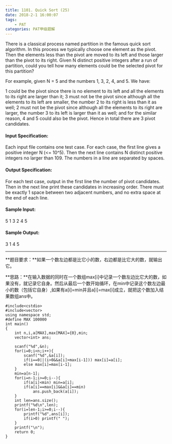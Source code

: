 ```yaml
---
title: 1101. Quick Sort (25)
date: 2018-2-1 16:00:07
tags: 
	- PAT
categories: PAT甲级题解
---
```


There is a classical process named partition in the famous quick sort algorithm. In this process we typically choose one element as the pivot. Then the elements less than the pivot are moved to its left and those larger than the pivot to its right. Given N distinct positive integers after a run of partition, could you tell how many elements could be the selected pivot for this partition?

For example, given N = 5 and the numbers 1, 3, 2, 4, and 5. We have:

1 could be the pivot since there is no element to its left and all the elements to its right are larger than it;
3 must not be the pivot since although all the elements to its left are smaller, the number 2 to its right is less than it as well;
2 must not be the pivot since although all the elements to its right are larger, the number 3 to its left is larger than it as well;
and for the similar reason, 4 and 5 could also be the pivot.
Hence in total there are 3 pivot candidates.

#### Input Specification:

Each input file contains one test case. For each case, the first line gives a positive integer N (<= 10^5). Then the next line contains N distinct positive integers no larger than 109. The numbers in a line are separated by spaces.

#### Output Specification:

For each test case, output in the first line the number of pivot candidates. Then in the next line print these candidates in increasing order. There must be exactly 1 space between two adjacent numbers, and no extra space at the end of each line.

#### Sample Input:
5
1 3 2 4 5
#### Sample Output:
3
1 4 5

***
**题目要求：**如果一个数左边都是比它小的数，右边都是比它大的数，就输出它。

**思路：**在输入数据的同时在一个数组max[i]中记录一个数左边比它大的数，如果没有，就记录它自身。然后从最后一个数开始循环，在min中记录这个数左边最小的数（包括它自身）,如果有a[i]=min并且a[i]=max[i]成立，就把这个数加入结果数组ans中。

```
#include<cstdio>
#include<vector>
using namespace std;
#define MAX 100000
int main()
{
    int n,i,a[MAX],max[MAX]={0},min;
    vector<int> ans;

    scanf("%d",&n);
    for(i=0;i<n;i++){
        scanf("%d",&a[i]);
        if(i==0||(i>0&&a[i]>max[i-1])) max[i]=a[i];
        else max[i]=max[i-1];
    }
    min=a[n-1];
    for(i=n-1;i>=0;i--){
        if(a[i]<min) min=a[i];
        if(a[i]==max[i]&&a[i]==min)
            ans.push_back(a[i]);
    }
    int len=ans.size();
    printf("%d\n",len);
    for(i=len-1;i>=0;i--){
        printf("%d",ans[i]);
        if(i>0) printf(" ");
    }
    printf("\n");
    return 0;
}
```